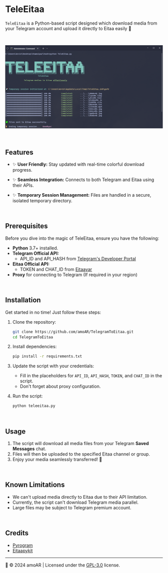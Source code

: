 # **TeleEitaa**   
`TeleEitaa` is a Python-based script designed which download media from your Telegram account and upload it directly to Eitaa easily 🚀

<br/>

<p align="center">
<img src="screenshot.png" alt="screenshot"/>
</p>

<br/>

## **Features**  
- ✨ **User Friendly:** Stay updated with real-time colorful download progress.

- ✨ **Seamless Integration:** Connects to both Telegram and Eitaa using their APIs.

- ✨ **Temporary Session Management:** Files are handled in a secure, isolated temporary directory.

<br/>

## **Prerequisites**  
Before you dive into the magic of TeleEitaa, ensure you have the following:  
- **Python** 3.7+ installed.
- **Telegram Official API:**  
  - API_ID and API_HASH from [Telegram's Developer Portal](https://core.telegram.org/api/obtaining_api_id)
- **Eitaa Official API:**  
  - TOKEN and CHAT_ID from [Eitaayar](https://eitaayar.ir/register)
- **Proxy** for connecting to Telegram (If required in your region)

<br/>

## **Installation**  
Get started in no time! Just follow these steps:  

1. Clone the repository:  
   ```bash
   git clone https://github.com/amoAR/TelegramToEitaa.git
   cd TelegramToEitaa
   ```

2. Install dependencies:  
   ```bash
   pip install -r requirements.txt
   ```

3. Update the script with your credentials:  
   - Fill in the placeholders for `API_ID`, `API_HASH`, `TOKEN`, and `CHAT_ID` in the script.
   - Don't forget about proxy configuration.

4. Run the script:  
   ```bash
   python teleeitaa.py
   ```

<br/>

## **Usage**  
1. The script will download all media files from your Telegram **Saved Messages** chat.  
2. Files will then be uploaded to the specified Eitaa channel or group.  
3. Enjoy your media seamlessly transferred! 🌟  

<br/>

## **Known Limitations**  
- We can't upload media directly to Eitaa due to their API limitation.
- Currently, the script can't download Telegram media parallel.
- Large files may be subject to Telegram premium account.

<br/>

## **Credits**  
- [Pyrogram](https://github.com/pyrogram/pyrogram)
- [Eitaapykit](https://pypi.org/project/colorama/)

---

🔸 © 2024 amoAR | Licensed under the [GPL-3.0](https://github.com/amoAR/TelegramToEitaa/blob/main/LICENSE) license.
